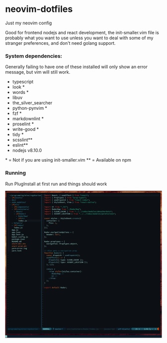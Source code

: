 # neovim-dotfiles

Just my neovim config

Good for frontend nodejs and react development, the init-smaller.vim file is
probably what you want to use unless you want to deal with some of my stranger
preferences, and don't need golang support.

### System dependencies:

Generally failing to have one of these installed will only show an error
message, but vim will still work.

- typescript
- look \*
- words \*
- libuv
- the_silver_searcher
- python-pynvim \*
- fzf \*
- markdownlint \*
- proselint \*
- write-good \*
- tidy \*
- scsslint\*\*
- eslint\*\*
- nodejs v8.10.0

\* = Not if you are using init-smaller.vim
\*\* = Available on npm

### Running

Run PlugInstall at first run and things should work

![Screenshot](/screenshot.png?raw=true 'Screenshot')
